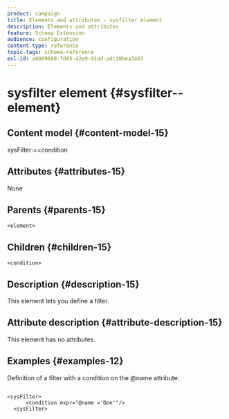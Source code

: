 ```yaml
---
product: campaign
title: Elements and attributes - sysfilter element
description: Elements and attributes
feature: Schema Extension
audience: configuration
content-type: reference
topic-tags: schema-reference
exl-id: a0069688-fd05-42e9-91dd-adc10bea3461
---
```

# sysfilter element {#sysfilter--element}


## Content model {#content-model-15}

sysFilter:==condition

## Attributes {#attributes-15}

None

## Parents {#parents-15}

`<element>`

## Children {#children-15}

`<condition>`

## Description {#description-15}

This element lets you define a filter.

## Attribute description {#attribute-description-15}

This element has no attributes.

## Examples {#examples-12}

Definition of a filter with a condition on the @name attribute:

```

<sysFilter>
      <condition expr="@name ='Doe'"/>
  <sysFilter>
```
